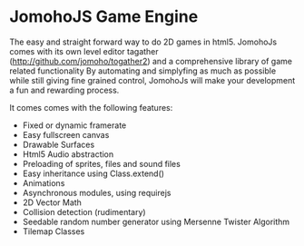 JomohoJS Game Engine
====================

The easy and straight forward way to do 2D games in html5.
JomohoJs comes with its own level editor tagather (http://github.com/jomoho/togather2) and a comprehensive library of game related functionality 
By automating and simplyfing as much as possible while still giving fine grained control,
JomohoJs will make your development a fun and rewarding process.

It comes comes with the following features:

-   Fixed or dynamic framerate
-   Easy fullscreen canvas
-   Drawable Surfaces
-   Html5 Audio abstraction
-   Preloading of sprites, files and sound files
-   Easy inheritance using Class.extend()
-   Animations
-   Asynchronous modules, using requirejs
-   2D Vector Math
-   Collision detection (rudimentary)
-   Seedable random number generator using Mersenne Twister Algorithm
-   Tilemap Classes
    